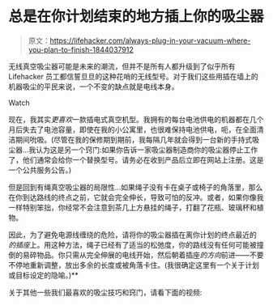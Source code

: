 # 总是在你计划结束的地方插上你的吸尘器

> 原文：<https://lifehacker.com/always-plug-in-your-vacuum-where-you-plan-to-finish-1844037912>

无线真空吸尘器可能是未来的潮流，但并不是所有人都升级到了似乎所有 Lifehacker 员工都信誓旦旦的这种花哨的无线型号。对于我们这些用插在墙上的机器吸尘的平民来说，一个不变的缺点就是电线本身。

Watch

现在，我其实*更喜欢*一款插电式真空机型。我拥有的每台电池供电的机器都在几个月后失去了电池容量，即使在我的小公寓里，也很难保持电池供电，呃，在全面清洁期间吮吸。(尽管在我的保修期到期前，我每隔几年就会得到一台新的手持式吸尘器...我认为这是另一个窍门:如果你告诉一家吸尘器制造商你的吸尘器停止工作了，他们通常会给你一个替换型号。请务必在收到产品后立即在网站上注册。这是一个公共服务公告。)

但是回到有绳真空吸尘器的局限性...如果绳子没有卡在桌子或椅子的角落里，那么在你到达路线的终点之前，它就会完全伸长，导致可怕的反冲。或者，如果你像我一样特别笨拙，你经常不会注意到茶几上方悬挂的绳子，打翻了花瓶、玻璃杯和植物。

因此，为了避免电源线缠绕的危险，请将你的吸尘器插在离你计划的终点最近的 *的插座*上。用这种方法，绳子已经有了适当的松弛度，你的路线没有任何可能被撞倒的易碎物品。你只需从完全伸展的电线开始，然后朝着插座*的方向*前进——不要不停地重新调整，放出多余的长度或被角落卡住。(我很确定这里有一个关于计划或目标设定的隐喻。)**

关于其他一些我们最喜欢的吸尘技巧和窍门，请看下面的视频: